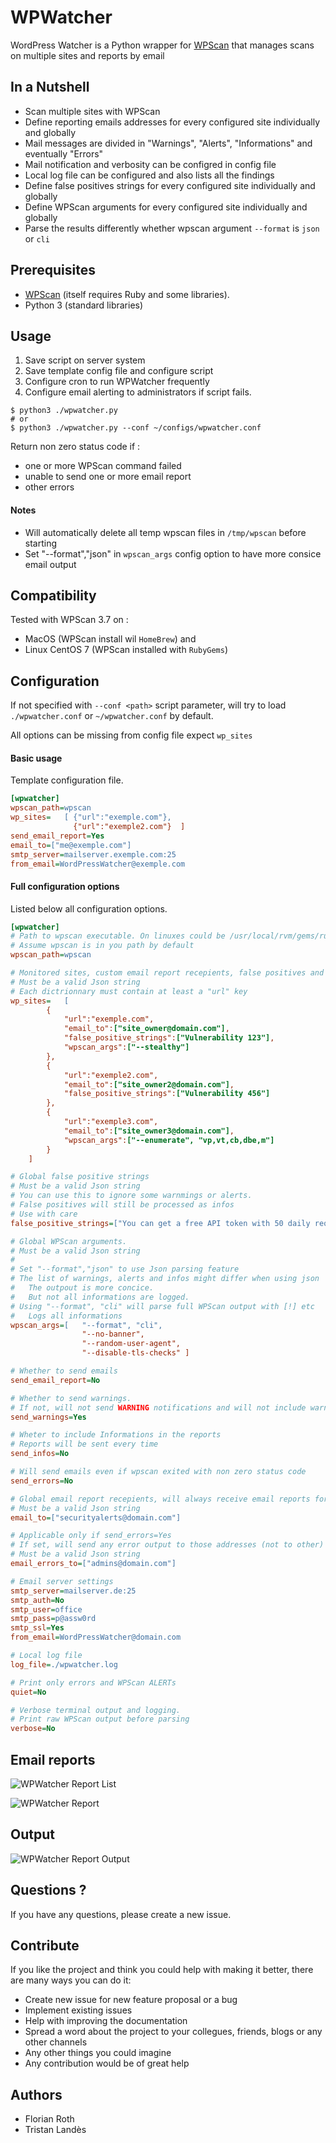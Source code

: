 # WPWatcher
WordPress Watcher is a Python wrapper for [WPScan](http://wpscan.org/) that manages scans on multiple sites and reports by email

## In a Nutshell

  - Scan multiple sites with WPScan
  - Define reporting emails addresses for every configured site individually and globally
  - Mail messages are divided in "Warnings", "Alerts", "Informations" and eventually "Errors"
  - Mail notification and verbosity can be configred in config file 
  - Local log file can be configured and also lists all the findings 
  - Define false positives strings for every configured site individually and globally
  - Define WPScan arguments for every configured site individually and globally
  - Parse the results differently whether wpscan argument `--format` is `json` or `cli`

## Prerequisites 

  - [WPScan](http://wpscan.org/) (itself requires Ruby and some libraries).   
  - Python 3 (standard libraries)

## Usage

  1. Save script on server system
  2. Save template config file and configure script
  3. Configure cron to run WPWatcher frequently
  4. Configure email alerting to administrators if script fails.

    $ python3 ./wpwatcher.py
    # or
    $ python3 ./wpwatcher.py --conf ~/configs/wpwatcher.conf

Return non zero status code if :
- one or more WPScan command failed
- unable to send one or more email report
- other errors

#### Notes

- Will automatically delete all temp wpscan files in `/tmp/wpscan` before starting
- Set "--format","json" in  `wpscan_args` config option to have more consice email output

## Compatibility

Tested with WPScan 3.7 on :
- MacOS (WPScan install wil `HomeBrew`) and 
- Linux CentOS 7 (WPScan installed with `RubyGems`)

## Configuration

If not specified with `--conf <path>` script parameter, will try to load `./wpwatcher.conf` or `~/wpwatcher.conf` by default.

All options can be missing from config file expect `wp_sites`

#### Basic usage

Template configuration file.

```ini
[wpwatcher]
wpscan_path=wpscan
wp_sites=   [ {"url":"exemple.com"},
              {"url":"exemple2.com"}  ]
send_email_report=Yes
email_to=["me@exemple.com"]
smtp_server=mailserver.exemple.com:25
from_email=WordPressWatcher@exemple.com
```

#### Full configuration options
Listed below all configuration options. 
```ini
[wpwatcher]
# Path to wpscan executable. On linuxes could be /usr/local/rvm/gems/ruby-2.6.0/wrappers/wpscan
# Assume wpscan is in you path by default
wpscan_path=wpscan

# Monitored sites, custom email report recepients, false positives and specific wpscan arguments
# Must be a valid Json string
# Each dictrionnary must contain at least a "url" key
wp_sites=   [
        {   
            "url":"exemple.com",
            "email_to":["site_owner@domain.com"],
            "false_positive_strings":["Vulnerability 123"],
            "wpscan_args":["--stealthy"]
        },
        {   
            "url":"exemple2.com",
            "email_to":["site_owner2@domain.com"],
            "false_positive_strings":["Vulnerability 456"]
        },
        {   
            "url":"exemple3.com",
            "email_to":["site_owner3@domain.com"],
            "wpscan_args":["--enumerate", "vp,vt,cb,dbe,m"] 
        }
    ]

# Global false positive strings
# Must be a valid Json string
# You can use this to ignore some warnmings or alerts.
# False positives will still be processed as infos
# Use with care
false_positive_strings=["You can get a free API token with 50 daily requests by registering at https://wpvulndb.com/users/sign_up"]

# Global WPScan arguments.
# Must be a valid Json string
#
# Set "--format","json" to use Json parsing feature
# The list of warnings, alerts and infos might differ when using json 
#   The outpout is more concice. 
#   But not all informations are logged. 
# Using "--format", "cli" will parse full WPScan output with [!] etc
#   Logs all informations
wpscan_args=[   "--format", "cli",
                "--no-banner",
                "--random-user-agent", 
                "--disable-tls-checks" ]

# Whether to send emails
send_email_report=No

# Whether to send warnings. 
# If not, will not send WARNING notifications and will not include warnings in ALERT reports
send_warnings=Yes

# Wheter to include Informations in the reports
# Reports will be sent every time
send_infos=No

# Will send emails even if wpscan exited with non zero status code
send_errors=No

# Global email report recepients, will always receive email reports for all sites
# Must be a valid Json string
email_to=["securityalerts@domain.com"]

# Applicable only if send_errors=Yes
# If set, will send any error output to those addresses (not to other)
# Must be a valid Json string
email_errors_to=["admins@domain.com"]

# Email server settings
smtp_server=mailserver.de:25
smtp_auth=No
smtp_user=office
smtp_pass=p@assw0rd
smtp_ssl=Yes
from_email=WordPressWatcher@domain.com

# Local log file
log_file=./wpwatcher.log

# Print only errors and WPScan ALERTs
quiet=No

# Verbose terminal output and logging.
# Print raw WPScan output before parsing
verbose=No
```

## Email reports

![WPWatcher Report List](/screens/wpwatcher-report-list.png "WPWatcher Report")

![WPWatcher Report](/screens/wpwatcher-report.png "WPWatcher Report")

## Output

![WPWatcher Report Output](/screens/wpwatcher-output.png "WPWatcher Output")

## Questions ?
If you have any questions, please create a new issue.

## Contribute
If you like the project and think you could help with making it better, there are many ways you can do it:

- Create new issue for new feature proposal or a bug
- Implement existing issues
- Help with improving the documentation
- Spread a word about the project to your collegues, friends, blogs or any other channels
- Any other things you could imagine
- Any contribution would be of great help

## Authors
- Florian Roth
- Tristan Landès
